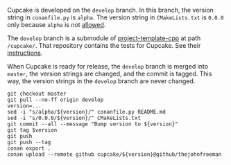 Cupcake is developed on the `develop` branch.
In this branch, the version string in `conanfile.py` is `alpha`.
The version string in `CMakeLists.txt` is `0.0.0`
only because `alpha` is not [allowed][2].

The `develop` branch is a submodule of [project-template-cpp][]
at path `/cupcake/`.
That repository contains the tests for Cupcake.
See their [instructions][1].

When Cupcake is ready for release,
the `develop` branch is merged into `master`,
the version strings are changed,
and the commit is tagged.
This way, the version strings in the `develop` branch are never changed.

```
git checkout master
git pull --no-ff origin develop
version=...
sed -i "s/alpha/${version}/" conanfile.py README.md
sed -i "s/0.0.0/${version}/" CMakeLists.txt
git commit --all --message "Bump version to ${version}"
git tag $version
git push
git push --tag
conan export .
conan upload --remote github cupcake/${version}@github/thejohnfreeman
```


[project-template-cpp]: https://github.com/thejohnfreeman/project-template-cpp
[1]: https://github.com/thejohnfreeman/project-template-cpp/blob/master/CONTRIBUTING.md
[2]: https://gitlab.kitware.com/cmake/cmake/-/issues/16716
